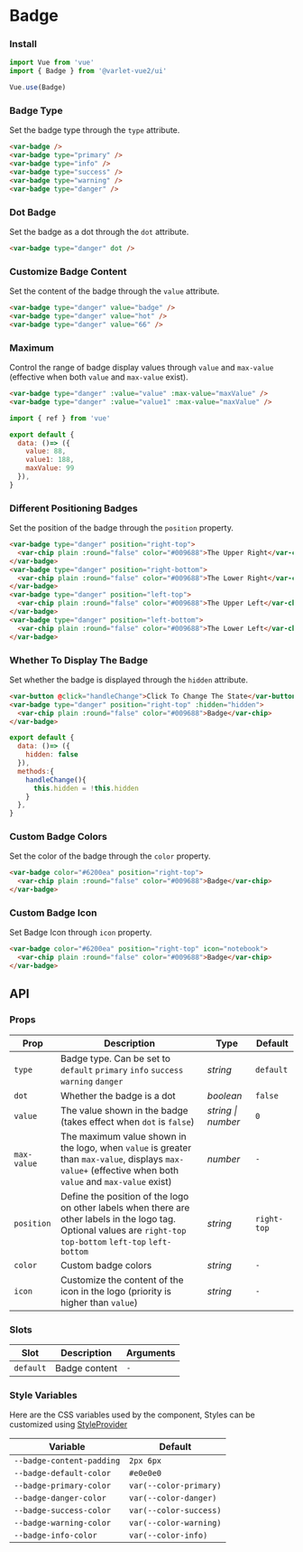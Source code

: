 # Badge
### Install

```js
import Vue from 'vue'
import { Badge } from '@varlet-vue2/ui'

Vue.use(Badge)
```

### Badge Type

Set the badge type through the `type` attribute.

```html
<var-badge />
<var-badge type="primary" />
<var-badge type="info" />
<var-badge type="success" />
<var-badge type="warning" />
<var-badge type="danger" />
```

### Dot Badge

Set the badge as a dot through the `dot` attribute.

```html
<var-badge type="danger" dot />
```
### Customize Badge Content

Set the content of the badge through the `value` attribute.

```html
<var-badge type="danger" value="badge" />
<var-badge type="danger" value="hot" />
<var-badge type="danger" value="66" />
```
### Maximum

Control the range of badge display values through `value` and `max-value` (effective when both `value` and `max-value` exist).

```html
<var-badge type="danger" :value="value" :max-value="maxValue" />
<var-badge type="danger" :value="value1" :max-value="maxValue" />
```

```js
import { ref } from 'vue'

export default {
  data: ()=> ({
    value: 88,
    value1: 188,
    maxValue: 99
  }),
}
```
### Different Positioning Badges

Set the position of the badge through the `position` property.

```html
<var-badge type="danger" position="right-top">
  <var-chip plain :round="false" color="#009688">The Upper Right</var-chip>
</var-badge>
<var-badge type="danger" position="right-bottom">
  <var-chip plain :round="false" color="#009688">The Lower Right</var-chip>
</var-badge>
<var-badge type="danger" position="left-top">
  <var-chip plain :round="false" color="#009688">The Upper Left</var-chip>
</var-badge>
<var-badge type="danger" position="left-bottom">
  <var-chip plain :round="false" color="#009688">The Lower Left</var-chip>
</var-badge>
```

### Whether To Display The Badge

Set whether the badge is displayed through the `hidden` attribute.

```html
<var-button @click="handleChange">Click To Change The State</var-button>
<var-badge type="danger" position="right-top" :hidden="hidden">
  <var-chip plain :round="false" color="#009688">Badge</var-chip>
</var-badge>
```

```js
export default {
  data: ()=> ({
    hidden: false
  }),
  methods:{
    handleChange(){
      this.hidden = !this.hidden
    }
  },
}
```

### Custom Badge Colors

Set the color of the badge through the `color` property.

```html
<var-badge color="#6200ea" position="right-top">
  <var-chip plain :round="false" color="#009688">Badge</var-chip>
</var-badge>
```

### Custom Badge Icon

Set Badge Icon through `icon` property.

```html
<var-badge color="#6200ea" position="right-top" icon="notebook">
  <var-chip plain :round="false" color="#009688">Badge</var-chip>
</var-badge>
```

## API

### Props

| Prop | Description | Type | Default |
| --- | --- | --- | --- |
| `type` | Badge type. Can be set to `default` `primary` `info` `success` `warning` `danger` | _string_ | `default` |
| `dot` | Whether the badge is a dot | _boolean_ | `false`|
| `value` |The value shown in the badge (takes effect when `dot` is `false`) | _string \| number_ | `0`|
| `max-value`|The maximum value shown in the logo, when `value` is greater than `max-value`, displays `max-value+` (effective when both `value` and `max-value` exist)| _number_| `-` |
| `position` |Define the position of the logo on other labels when there are other labels in the logo tag. Optional values are `right-top` `top-bottom` `left-top` `left-bottom`| _string_ | `right-top` |
| `color` | Custom badge colors | _string_ | `-` |
| `icon` |  Customize the content of the icon in the logo (priority is higher than `value`) | _string_ | `-` |

### Slots

| Slot | Description | Arguments |
| --- | --- | --- |
| `default` |  Badge content | `-` |

### Style Variables
Here are the CSS variables used by the component, Styles can be customized using [StyleProvider](#/en-US/style-provider)

| Variable | Default |
| --- | --- |
| `--badge-content-padding` | `2px 6px` |
| `--badge-default-color` | `#e0e0e0` |
| `--badge-primary-color` | `var(--color-primary)`|
| `--badge-danger-color` |  `var(--color-danger)`|
| `--badge-success-color` | `var(--color-success)`|
| `--badge-warning-color` |  `var(--color-warning)`|
| `--badge-info-color` | `var(--color-info)`|